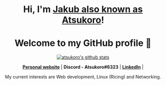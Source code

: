 <h1 align="center">Hi, I'm <a href="https://www.edisonlee55.com">Jakub also known as Atsukoro</a>!</h1>
<h1 align="center">Welcome to my GitHub profile 👋</h1>

<p align="center">
  <a href="https://github.com/Atsukoro1"><img src="https://github-readme-stats.vercel.app/api?username=atsukoro1&hide_border=true&show_icons=true" alt="atsukoro's github stats"></a>
</p>

<p align="center">
  <strong><a href="https://atsukoro1.github.io/">Personal website</a></strong> |
  <strong><a>Discord - Atsukoro#6323</a></strong> |
  <strong><a href="https://www.linkedin.com/in/jakub-dornicak-b6953423b/">LinkedIn</a></strong> |
</p>

<p align="center">My current interests are Web development, Linux (Ricing) and Networking.</p>
